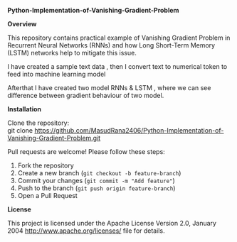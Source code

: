 **Python-Implementation-of-Vanishing-Gradient-Problem**

**Overview**

This repository contains practical example of Vanishing Gradient Problem in Recurrent Neural Networks (RNNs) and how Long Short-Term Memory (LSTM) networks help to mitigate this issue.

I have created a sample text data , then I convert text to numerical token to feed into machine learning model

Afterthat I have created two model RNNs & LSTM , where we can see  difference between gradient behaviour of two model.

**Installation** 

Clone the repository:  
git clone https://github.com/MasudRana2406/Python-Implementation-of-Vanishing-Gradient-Problem.git


Pull requests are welcome! Please follow these steps:  
1. Fork the repository  
2. Create a new branch (`git checkout -b feature-branch`)  
3. Commit your changes (`git commit -m "Add feature"`)  
4. Push to the branch (`git push origin feature-branch`)  
5. Open a Pull Request


**License**

This project is licensed under the Apache License Version 2.0, January 2004 http://www.apache.org/licenses/ file for details.

